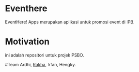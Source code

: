 # Eventhere
EventHere! Apps merupakan aplikasi untuk promosi event di IPB.

# Motivation
ini adalah repositori untuk projek PSBO.

#Team
Ardhi, <a href="https://githu.com/zona284">Rakha</a>, Irfan, Hengky.
